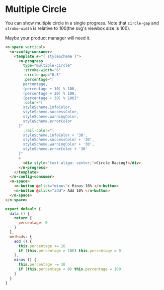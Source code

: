 # Multiple Circle

You can show multiple circle in a single progress. Note that `circle-gap` and `stroke-width` is relative to 100(the svg's viewbox size is 100).

Maybe your product manager will need it.

```html
<n-space vertical>
  <n-config-consumer>
    <template #="{ styleScheme }">
      <n-progress
        type="multiple-circle"
        :stroke-width="6"
        :circle-gap="0.5"
        :percentage="[
        percentage,
        (percentage + 10) % 100,
        (percentage + 20) % 100,
        (percentage + 30) % 100]"
        :color="[
        styleScheme.infoColor,
        styleScheme.successColor,
        styleScheme.warningColor,
        styleScheme.errorColor
      ]"
        :rail-color="[
        styleScheme.infoColor + '30',
        styleScheme.successColor + '30',
        styleScheme.warningColor + '30',
        styleScheme.errorColor + '30'
      ]"
      >
        <div style="text-align: center;">Circle Racing!</div>
      </n-progress>
    </template>
  </n-config-consumer>
  <n-space>
    <n-button @click="minus"> Minus 10% </n-button>
    <n-button @click="add"> Add 10% </n-button>
  </n-space>
</n-space>
```

```js
export default {
  data () {
    return {
      percentage: 0
    }
  },
  methods: {
    add () {
      this.percentage += 10
      if (this.percentage > 100) this.percentage = 0
    },
    minus () {
      this.percentage -= 10
      if (this.percentage < 0) this.percentage = 100
    }
  }
}
```
